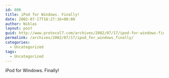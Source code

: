 ```yaml
---
id: 606
title: iPod for Windows. Finally!
date: 2002-07-17T16:27:16+00:00
author: Niklas
layout: post
guid: http://www.protocol7.com/archives/2002/07/17/ipod-for-windows-finally/
permalink: /archives/2002/07/17/ipod_for_windows_finally/
categories:
  - Uncategorized
tags:
  - Uncategorized
---
```

<div class='microid-646bdf3a4421d03ef8f4452ac6bb7f53666c8b3e'>
  <p>
    iPod for Windows. Finally!
  </p>
</div>